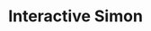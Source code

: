 ---
slug: interactive-simon-1276
title: Interactive Simon
description: "Interactive Simon is an exciting online game. Play for free directly in your browser!"
icon: /images/popular_mods/Interactive Simon.png
url: https://scratch.mit.edu/projects/1079870667/embed
previewImage: /images/popular_mods/Interactive Simon.png
type: popular mods

# SEO配置
seo:
  title: "Interactive Simon - Play Free Online Game | Fun Browser Games"
  description: "Interactive Simon - Play this fun online game for free in your browser. No download required!"
  ogImage: "/images/popular_mods/Interactive Simon.png"
  keywords: "interactive-simon-1276, online game, browser game, free game, popular mods game, play online"

videoUrls:
  - https://www.youtube.com/embed/example1
  - https://www.youtube.com/embed/example2

whyPlay:
  title: "Why Play Interactive Simon?"
  items:
    - "Immersive Gameplay: Interactive Simon offers an engaging and immersive gaming experience that will keep you entertained for hours"
    - "Challenging Levels: Test your skills with increasingly difficult challenges and obstacles"
    - "Beautiful Graphics: Enjoy stunning visuals and smooth animations that bring the game world to life"
    - "Regular Updates: New content and features are added regularly to keep the game fresh and exciting"
    - "Free to Play: Experience all the fun without spending a penny"
    - "Community Features: Connect with other players, share strategies, and compete for high scores"
    - "Cross-Platform: Play on any device with a web browser, no downloads required"

features:
  title: "Key Features of Interactive Simon"
  image: "/images/popular_mods/Interactive Simon.png"
  items:
    - "Intuitive Controls: Easy to learn controls make Interactive Simon accessible for players of all skill levels"
    - "Multiple Game Modes: Enjoy various gameplay options that provide different challenges and experiences"
    - "Character Customization: Personalize your gaming experience with unique characters and items"
    - "Achievement System: Complete special tasks to earn rewards and recognition"
    - "Leaderboards: Compete with players worldwide and see who can achieve the highest scores"

characteristics:
  title: "Game Characteristics"
  image: "/images/popular_mods/Interactive Simon.png"
  items:
    - "Genre: Popular mods game with elements of strategy and skill"
    - "Difficulty: Suitable for both casual gamers and those seeking a challenge"
    - "Play Time: Quick sessions or extended gameplay, depending on your preference"
    - "Art Style: Vibrant and engaging visuals that enhance the gaming experience"
    - "Sound Design: Immersive audio that complements the gameplay perfectly"

info: "Interactive Simon is an exciting online game that offers players a unique and engaging gaming experience. With its intuitive controls, stunning visuals, and challenging gameplay, Interactive Simon provides hours of entertainment for players of all ages and skill levels. Whether you're looking for a quick gaming session during a break or an extended play session, Interactive Simon delivers an immersive experience that will keep you coming back for more. The game features multiple levels of increasing difficulty, ensuring that players are constantly challenged as they progress. With regular updates adding new content and features, Interactive Simon remains fresh and exciting, providing endless entertainment options for its growing community of players."

howToPlayIntro: "Welcome to Interactive Simon! This guide will walk you through the basics and help you master the game. Whether you're a beginner or looking to improve your skills, these tips and instructions will enhance your gaming experience."

howToPlaySteps:
  - title: "Getting Started"
    description: "Begin your Interactive Simon adventure by familiarizing yourself with the controls. Use your keyboard or mouse to navigate through the game interface. The tutorial will guide you through the basic mechanics and help you understand the objectives."
  - title: "Understanding the Objectives"
    description: "In Interactive Simon, your main goal is to progress through levels by completing specific objectives. Each level presents unique challenges that require different strategies and approaches."
  - title: "Mastering the Controls"
    description: "Practice using the controls to improve your precision and reaction time. Interactive Simon requires quick reflexes and strategic thinking to overcome obstacles and defeat opponents."
  - title: "Utilizing Power-ups"
    description: "Collect power-ups throughout the game to enhance your abilities and overcome difficult challenges. Each power-up offers unique advantages that can be crucial for success."
  - title: "Developing Strategies"
    description: "As you progress in Interactive Simon, develop effective strategies for different scenarios. Analyze patterns, anticipate challenges, and adapt your approach to maximize your performance."

faq:
  title: "Frequently Asked Questions about Interactive Simon"
  items:
    - question: "Is Interactive Simon free to play?"
      answer: "Yes, Interactive Simon is completely free to play directly in your web browser. No downloads or purchases are required to enjoy the full game experience."
    - question: "Can I play Interactive Simon on mobile devices?"
      answer: "Yes, Interactive Simon is optimized for both desktop and mobile play. You can enjoy the game on any device with a web browser and internet connection."
    - question: "Are there any in-game purchases?"
      answer: "While Interactive Simon is free to play, there may be optional in-game purchases available for cosmetic items or additional features that don't affect core gameplay."
    - question: "How often is Interactive Simon updated?"
      answer: "The developers regularly update Interactive Simon with new content, features, and improvements based on player feedback and game performance."
    - question: "Can I play Interactive Simon offline?"
      answer: "Currently, Interactive Simon requires an internet connection to play as it's a browser-based online game."
    - question: "Is Interactive Simon suitable for children?"
      answer: "Yes, Interactive Simon is designed to be family-friendly and suitable for players of all ages."
    - question: "How do I report bugs or issues?"
      answer: "If you encounter any problems while playing Interactive Simon, you can report them through the game's support page or contact the developers directly through their website."
    - question: "Still Have Questions?"
      answer: "If you have additional questions about Interactive Simon that aren't covered in this FAQ, please visit our support center or contact our customer service team for assistance."
---